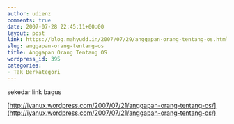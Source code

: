 ```yaml
---
author: udienz
comments: true
date: 2007-07-28 22:45:11+00:00
layout: post
link: https://blog.mahyudd.in/2007/07/29/anggapan-orang-tentang-os.html
slug: anggapan-orang-tentang-os
title: Anggapan Orang Tentang OS
wordpress_id: 395
categories:
- Tak Berkategori
---
```


sekedar link bagus

[http://iyanux.wordpress.com/2007/07/21/anggapan-orang-tentang-os/](http://iyanux.wordpress.com/2007/07/21/anggapan-orang-tentang-os/)
